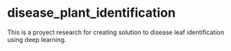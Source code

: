# disease_plant_identification

This is a proyect research for creating solution to disease leaf identification using deep learning.
